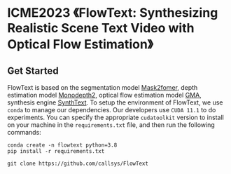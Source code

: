 # ICME2023 《FlowText: Synthesizing Realistic Scene Text Video with Optical Flow Estimation》
 ## Get Started
 FlowText is based on the segmentation model [Mask2fomer](https://github.com/facebookresearch/Mask2Former), depth estimation model [Monodepth2](https://github.com/nianticlabs/monodepth2), optical flow estimation model [GMA](https://github.com/zacjiang/GMA), synthesis engine [SynthText](https://github.com/ankush-me/SynthText). To setup the environment of FlowText, we use `conda` to manage our dependencies. Our developers use `CUDA 11.1` to do experiments. You can specify the appropriate `cudatoolkit` version to install on your machine in the `requirements.txt` file, and then run the following commands:
 ```
 conda create -n flowtext python=3.8
 pip install -r requirements.txt
 
 git clone https://github.com/callsys/FlowText
 ```
